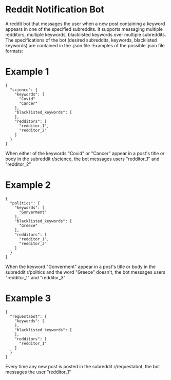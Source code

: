 # Reddit Notification Bot

A reddit bot that messages the user when a new post containing a keyword appears in one of the specified subreddits. It supports messaging multiple redditors, multiple keywords, blacklisted keywords over multiple subreddits. The specifications of the bot (desired subreddits, keywords, blacklisted keywords) are contained in the .json file. Examples of the possible .json file formats:

# Example 1
```
{
  "science": {
    "keywords": [
      "Covid"
      "Cancer"
    ],
    "blacklisted_keywords": [
    ],
    "redditors": [
      "redditor_1",
      "redditor_2"
    ]
  }
}
```
When either of the keywords "Covid" or "Cancer" appear in a post's title or body in the subreddit r/science, the bot messages users "redditor_1" and "redditor_2"

# Example 2
```
{
  "politics": {
    "keywords": [
      "Gonverment"
    ],
    "blacklisted_keywords": [
      "Greece"
    ],
    "redditors": [
      "redditor_1",
      "redditor_3"
    ]
  }
}
```
When the keyword "Gonverment" appear in a post's title or body in the subreddit r/politics and the word "Greece" doesn't, the bot messages users "redditor_1" and "redditor_3"

# Example 3
```
{
  "requestabot": {
    "keywords": [
    ],
    "blacklisted_keywords": [
    ],
    "redditors": [
      "redditor_1"
    ]
  }
}
```
Every time any new post is posted in the subreddit r/requestabot, the bot messages the user "redditor_1"
